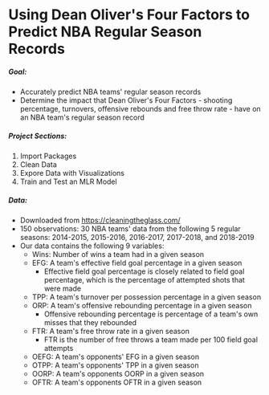 # Using Dean Oliver's Four Factors to Predict NBA Regular Season Records
##### Goal:
- Accurately predict NBA teams' regular season records
- Determine the impact that Dean Oliver's Four Factors - shooting percentage, turnovers, offensive rebounds and free throw rate - have on an NBA team's regular season record

##### Project Sections: 
1. Import Packages
2. Clean Data
3. Expore Data with Visualizations
4. Train and Test an MLR Model

##### Data:
- Downloaded from https://cleaningtheglass.com/
- 150 observations: 30 NBA teams' data from the following 5 regular seasons: 2014-2015, 2015-2016, 2016-2017, 2017-2018, and 2018-2019 
- Our data contains the following 9 variables:
    - Wins: Number of wins a team had in a given season
    - EFG: A team's effective field goal percentage in a given season
         - Effective field goal percentage is closely related to field goal percentage, which is the percentage of attempted shots that were made
    - TPP: A team's turnover per possession percentage in a given season
    - ORP: A team's offensive rebounding percentage in a given season
         - Offensive rebounding percentage is percentage of a team's own misses that they rebounded
    - FTR: A team's free throw rate in a given season
         - FTR is the number of free throws a team made per 100 field goal attempts
    - OEFG: A team's opponents' EFG in a given season
    - OTPP: A team's opponents' TPP in a given season
    - OORP: A team's opponents OORP in a given season
    - OFTR: A team's opponents OFTR in a given season

